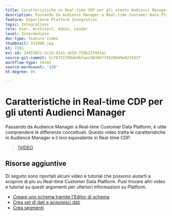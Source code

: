 ```yaml
---
title: Caratteristiche in Real-time CDP per gli utenti Audienci Manager
description: Passando da Audience Manager a Real-time Customer Data Platform, è utile comprendere le differenze concettuali. Questo video tratta le caratteristiche in Audience Manager e il loro equivalente in Real-time CDP.
feature: Experience Platform Integration
topic: Integrations
role: User, Architect, Admin, Leader
level: Intermediate
doc-type: feature video
thumbnail: 331900.jpg
kt: 7201
exl-id: 24453651-2c3d-41a1-a659-759b227d43ac
source-git-commit: 5c76721780ab46faec503db774928649e8274327
workflow-type: tm+mt
source-wordcount: '139'
ht-degree: 0%

---
```


# Caratteristiche in Real-time CDP per gli utenti Audienci Manager

Passando da Audience Manager a Real-time Customer Data Platform, è utile comprendere le differenze concettuali. Questo video tratta le caratteristiche in Audience Manager e il loro equivalente in Real-time CDP.

>[!VIDEO](https://video.tv.adobe.com/v/331900/?quality=12&learn=on)

## Risorse aggiuntive

Di seguito sono riportati alcuni video e tutorial che possono aiutarti a scoprire di più su Real-time Customer Data Platform. Puoi trovare altri video e tutorial su questi argomenti per ulteriori informazioni su Platform.

* [Creare uno schema tramite l&#39;Editor di schema](https://experienceleague.adobe.com/docs/experience-platform/xdm/tutorials/create-schema-ui.html?lang=it#getting-started)
* [Crea set di dati e acquisisci dati](https://experienceleague.adobe.com/docs/platform-learn/tutorials/data-ingestion/create-datasets-and-ingest-data.html?lang=it#data-ingestion)
* [Crea segmenti](https://experienceleague.adobe.com/docs/platform-learn/tutorials/segments/create-segments.html?lang=it#segments)
